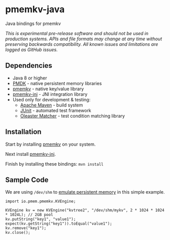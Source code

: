 # pmemkv-java
Java bindings for pmemkv

*This is experimental pre-release software and should not be used in
production systems. APIs and file formats may change at any time without
preserving backwards compatibility. All known issues and limitations
are logged as GitHub issues.*

## Dependencies

* Java 8 or higher
* [PMDK](https://github.com/pmem/pmdk) - native persistent memory libraries
* [pmemkv](https://github.com/pmem/pmemkv) - native key/value library
* [pmemkv-jni](https://github.com/pmem/pmemkv-jni) - JNI integration library
* Used only for development & testing:
  * [Apache Maven](https://maven.apache.org) - build system
  * [JUnit](http://junit.org/) - automated test framework
  * [Oleaster Matcher](https://github.com/mscharhag/oleaster/tree/master/oleaster-matcher) - test condition matching library

## Installation

Start by installing [pmemkv](https://github.com/pmem/pmemkv/blob/master/INSTALLING.md) on your system.

Next install [pmemkv-jni](https://github.com/pmem/pmemkv-jni).

Finish by installing these bindings:  `mvn install`

## Sample Code

We are using `/dev/shm` to
[emulate persistent memory](http://pmem.io/2016/02/22/pm-emulation.html)
in this simple example.

```
import io.pmem.pmemkv.KVEngine;

KVEngine kv = new KVEngine("kvtree2", "/dev/shm/mykv", 2 * 1024 * 1024 * 1024L); // 2GB pool
kv.putString("key1", "value1");
expect(kv.getString("key1")).toEqual("value1");
kv.remove("key1");
kv.close();
```
